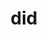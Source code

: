 ---
category: 3-letters
denotation: null
name: did
reference_link: https://www.etymonline.com/word/did
root_language: null
root_name: null
title: did
type: free
word_sums:
- respelling: did
  sum: 'Did + '
---